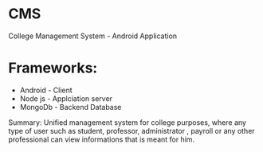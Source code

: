 # CMS
College Management System - Android Application

# Frameworks:
* Android - Client
* Node js - Applciation server
* MongoDb - Backend Database

Summary:
Unified management system for college purposes, where any type of user such as student, professor, administrator , payroll or any other professional can view informations that is meant for him.

